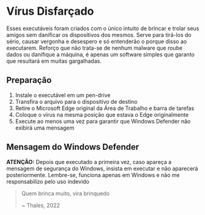 # Vírus Disfarçado

Esses executáveis foram criados com o único intuito de brincar e trolar seus amigos sem danificar os dispositivos dos mesmos. Serve para tirá-los do sério, causar vergonha e desespero e só entenderão o porque disso ao executarem. Reforço que não trata-se de nenhum malware que roube dados ou danifique a máquina, é apenas um software simples que garanto que resultará em muitas gargalhadas. 


## Preparação

1. Instale o executável em um pen-drive
2. Transfira o arquivo para o dispositivo de destino
3. Retire o Microsoft Edge original da Área de Trabalho e barra de tarefas
4. Coloque o vírus na mesma posição que estava o Edge originalmente
5. Execute ao menos uma vez para garantir que Windows Defender não exibirá uma mensagem

## Mensagem do Windows Defender


**ATENÇÃO:** Depois que executado a primeira vez, caso apareça a mensagem de segurança do Windows, insista em executar e não aparecerá posteriormente. Lembre-se, funciona apenas em Windows e não me responsabilizo pelo uso indevido


> Quem brinca muito, vira brinquedo
> 
> ~ Thales, 2022
